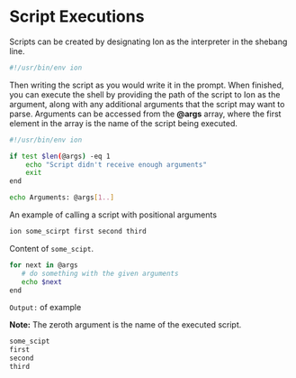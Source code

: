 # Script Executions

Scripts can be created by designating Ion as the interpreter in the shebang line.

```sh
#!/usr/bin/env ion
```

Then writing the script as you would write it in the prompt. When finished, you can execute the
shell by providing the path of the script to Ion as the argument, along with any additional
arguments that the script may want to parse. Arguments can be accessed from the **@args** array,
where the first element in the array is the name of the script being executed.

```sh
#!/usr/bin/env ion

if test $len(@args) -eq 1
    echo "Script didn't receive enough arguments"
    exit
end

echo Arguments: @args[1..]

```

An example of calling a script with positional arguments

```sh
ion some_scirpt first second third
```

Content of `some_scipt`.

```sh
for next in @args
   # do something with the given arguments
   echo $next
end
```

`Output:` of example

**Note:** The zeroth argument is the name of the executed script.

```txt
some_scipt
first
second
third
```
